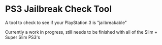 # PS3 Jailbreak Check Tool

A tool to check to see if your PlayStation 3 is "jailbreakable"

Currently a work in progress, still needs to be finished with all of the Slim + Super Slim PS3's
